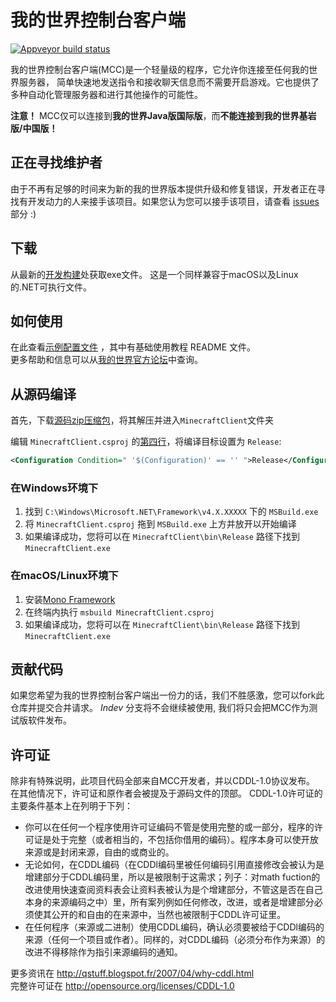 我的世界控制台客户端
========================

[![Appveyor build status](https://ci.appveyor.com/api/projects/status/github/ORelio/Minecraft-Console-Client?branch=Indev)](https://ci.appveyor.com/project/ORelio/minecraft-console-client)

我的世界控制台客户端(MCC)是一个轻量级的程序，它允许你连接至任何我的世界服务器，
简单快速地发送指令和接收聊天信息而不需要开启游戏。它也提供了多种自动化管理服务器和进行其他操作的可能性。

**注意！** MCC仅可以连接到**我的世界Java版国际版**，而**不能连接到我的世界基岩版/中国版！**

## 正在寻找维护者

由于不再有足够的时间来为新的我的世界版本提供升级和修复错误，开发者正在寻找有开发动力的人来接手该项目。如果您认为您可以接手该项目，请查看 [issues](https://github.com/MCCTeam/Minecraft-Console-Client/issues?q=is%3Aissue+is%3Aopen+label%3Awaiting-for%3Acontributor) 部分 :)

## 下载

从最新的[开发构建](https://ci.appveyor.com/project/ORelio/minecraft-console-client/build/artifacts)处获取exe文件。
这是一个同样兼容于macOS以及Linux的.NET可执行文件。

## 如何使用

在此查看[示例配置文件](MinecraftClient/config/) ，其中有基础使用教程 README 文件。<br>
更多帮助和信息可以从[我的世界官方论坛](http://www.minecraftforum.net/topic/1314800-/)中查询。

## 从源码编译

首先，下载[源码zip压缩包](https://github.com/MCCTeam/Minecraft-Console-Client/archive/master.zip)，将其解压并进入`MinecraftClient`文件夹

编辑 `MinecraftClient.csproj` 的[第四行](https://github.com/MCCTeam/Minecraft-Console-Client/blob/master/MinecraftClient/MinecraftClient.csproj#L4)，将编译目标设置为 `Release`:

```xml
<Configuration Condition=" '$(Configuration)' == '' ">Release</Configuration>
```

### 在Windows环境下

1. 找到 `C:\Windows\Microsoft.NET\Framework\v4.X.XXXXX` 下的 `MSBuild.exe`
2. 将 `MinecraftClient.csproj` 拖到 `MSBuild.exe` 上方并放开以开始编译
3. 如果编译成功，您将可以在 `MinecraftClient\bin\Release` 路径下找到 `MinecraftClient.exe`

### 在macOS/Linux环境下

1. 安装[Mono Framework](https://www.mono-project.com/download/stable/#download-lin)
2. 在终端内执行 `msbuild MinecraftClient.csproj`
3. 如果编译成功，您将可以在 `MinecraftClient\bin\Release` 路径下找到 `MinecraftClient.exe`

## 贡献代码

如果您希望为我的世界控制台客户端出一份力的话，我们不胜感激，您可以fork此仓库并提交合并请求。 *Indev* 分支将不会继续被使用, 我们将只会把MCC作为测试版软件发布。

## 许可证

除非有特殊说明，此项目代码全部来自MCC开发者，并以CDDL-1.0协议发布。
在其他情况下，许可证和原作者会被提及于源码文件的顶部。
CDDL-1.0许可证的主要条件基本上在列明于下列：

- 你可以在任何一个程序使用许可证编码不管是使用完整的或一部分，程序的许可证是处于完整（或者相当的，不包括你借用的编码）。程序本身可以使开放来源或是封闭来源，自由的或商业的。
- 无论如何，在CDDL编码（在CDDl编码里被任何编码引用直接修改会被认为是增建部分于CDDL编码里，所以是被限制于这需求；列子：对math fuction的改进使用快速查阅资料表会让资料表被认为是个增建部分，不管这是否在自己本身的来源编码之中）里，所有案列例如任何修改，改进，或者是增建部分必须使其公开的和自由的在来源中，当然也被限制于CDDL许可证里。
- 在任何程序（来源或二进制）使用CDDL编码，确认必须要被给于CDDl编码的来源（任何一个项目或作者）。同样的，对CDDL编码（必须分布作为来源）的改进不得移除作为指引来源编码的通知。

更多资讯在 http://qstuff.blogspot.fr/2007/04/why-cddl.html<br>
完整许可证在 http://opensource.org/licenses/CDDL-1.0
